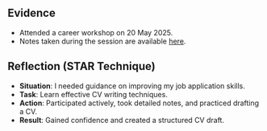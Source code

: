 
## Evidence
- Attended a career workshop on 20 May 2025.
- Notes taken during the session are available [here](link-to-notes-if-applicable).

## Reflection (STAR Technique)
- **Situation**: I needed guidance on improving my job application skills.
- **Task**: Learn effective CV writing techniques.
- **Action**: Participated actively, took detailed notes, and practiced drafting a CV.
- **Result**: Gained confidence and created a structured CV draft.
